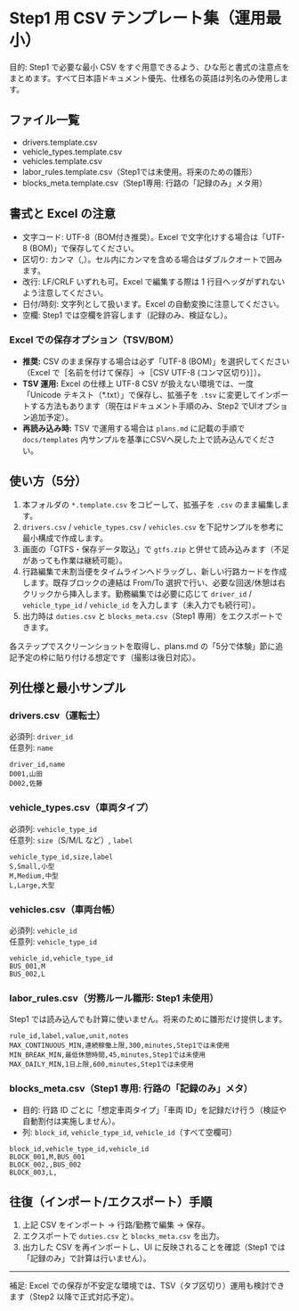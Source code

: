 # Step1 用 CSV テンプレート集（運用最小）

目的: Step1 で必要な最小 CSV をすぐ用意できるよう、ひな形と書式の注意点をまとめます。すべて日本語ドキュメント優先、仕様名の英語は列名のみ使用します。

## ファイル一覧

- drivers.template.csv
- vehicle_types.template.csv
- vehicles.template.csv
- labor_rules.template.csv（Step1では未使用。将来のための雛形）
- blocks_meta.template.csv（Step1専用: 行路の「記録のみ」メタ用）

## 書式と Excel の注意

- 文字コード: UTF-8（BOM付き推奨）。Excel で文字化けする場合は「UTF-8 (BOM)」で保存してください。
- 区切り: カンマ（,）。セル内にカンマを含める場合はダブルクオートで囲みます。
- 改行: LF/CRLF いずれも可。Excel で編集する際は 1 行目ヘッダがずれないよう注意してください。
- 日付/時刻: 文字列として扱います。Excel の自動変換に注意してください。
- 空欄: Step1 では空欄を許容します（記録のみ、検証なし）。

### Excel での保存オプション（TSV/BOM）

- **推奨:** CSV のまま保存する場合は必ず「UTF-8 (BOM)」を選択してください（Excel で［名前を付けて保存］→［CSV UTF-8 (コンマ区切り)］）。
- **TSV 運用:** Excel の仕様上 UTF-8 CSV が扱えない環境では、一度「Unicode テキスト（*.txt）」で保存し、拡張子を `.tsv` に変更してインポートする方法もあります（現在はドキュメント手順のみ、Step2 でUIオプション追加予定）。
- **再読み込み時:** TSV で運用する場合は `plans.md` に記載の手順で `docs/templates` 内サンプルを基準にCSVへ戻した上で読み込んでください。

## 使い方（5分）

1. 本フォルダの `*.template.csv` をコピーして、拡張子を `.csv` のまま編集します。
2. `drivers.csv` / `vehicle_types.csv` / `vehicles.csv` を下記サンプルを参考に最小構成で作成します。
3. 画面の「GTFS・保存データ取込」で `gtfs.zip` と併せて読み込みます（不足があっても作業は継続可能）。
4. 行路編集で未割当便をタイムラインへドラッグし、新しい行路カードを作成します。既存ブロックの連結は From/To 選択で行い、必要な回送/休憩は右クリックから挿入します。勤務編集では必要に応じて `driver_id` / `vehicle_type_id` / `vehicle_id` を入力します（未入力でも続行可）。
5. 出力時は `duties.csv` と `blocks_meta.csv`（Step1 専用）をエクスポートできます。

各ステップでスクリーンショットを取得し、plans.md の「5分で体験」節に追記予定の枠に貼り付ける想定です（撮影は後日対応）。

## 列仕様と最小サンプル

### drivers.csv（運転士）

必須列: `driver_id`  
任意列: `name`

```csv
driver_id,name
D001,山田
D002,佐藤
```

### vehicle_types.csv（車両タイプ）

必須列: `vehicle_type_id`  
任意列: `size`（S/M/L など）, `label`

```csv
vehicle_type_id,size,label
S,Small,小型
M,Medium,中型
L,Large,大型
```

### vehicles.csv（車両台帳）

必須列: `vehicle_id`  
任意列: `vehicle_type_id`

```csv
vehicle_id,vehicle_type_id
BUS_001,M
BUS_002,L
```

### labor_rules.csv（労務ルール雛形: Step1 未使用）

Step1 では読み込んでも計算に使いません。将来のために雛形だけ提供します。

```csv
rule_id,label,value,unit,notes
MAX_CONTINUOUS_MIN,連続稼働上限,300,minutes,Step1では未使用
MIN_BREAK_MIN,最低休憩時間,45,minutes,Step1では未使用
MAX_DAILY_MIN,1日上限,600,minutes,Step1では未使用
```

### blocks_meta.csv（Step1 専用: 行路の「記録のみ」メタ）

- 目的: 行路 ID ごとに「想定車両タイプ」「車両 ID」を記録だけ行う（検証や自動割付は実施しません）。
- 列: `block_id`, `vehicle_type_id`, `vehicle_id`（すべて空欄可）

```csv
block_id,vehicle_type_id,vehicle_id
BLOCK_001,M,BUS_001
BLOCK_002,,BUS_002
BLOCK_003,L,
```

## 往復（インポート/エクスポート）手順

1. 上記 CSV をインポート → 行路/勤務で編集 → 保存。
2. エクスポートで `duties.csv` と `blocks_meta.csv` を出力。
3. 出力した CSV を再インポートし、UI に反映されることを確認（Step1 では「記録のみ」で計算は行いません）。

---

補足: Excel での保存が不安定な環境では、TSV（タブ区切り）運用も検討できます（Step2 以降で正式対応予定）。
